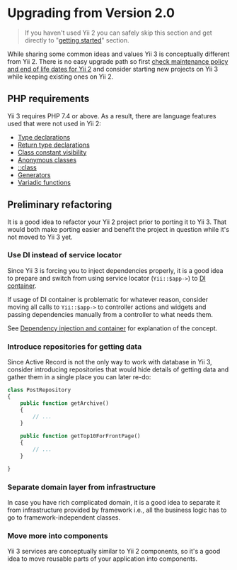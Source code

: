 # Upgrading from Version 2.0

> If you haven't used Yii 2 you can safely skip this section and get directly to "[getting started](../start/installation.md)"
> section.

While sharing some common ideas and values Yii 3 is conceptually different from Yii 2. There is no easy upgrade
path so first [check maintenance policy and end of life dates for Yii 2](https://www.yiiframework.com/release-cycle)
and consider starting new projects on Yii 3 while keeping existing ones on Yii 2.

## PHP requirements

Yii 3 requires PHP 7.4 or above. As a result, there are language features used that were not used in Yii 2:

- [Type declarations](https://www.php.net/manual/en/functions.arguments.php#functions.arguments.type-declaration)
- [Return type declarations](https://www.php.net/manual/en/functions.returning-values.php#functions.returning-values.type-declaration)
- [Class constant visibility](https://www.php.net/manual/en/language.oop5.constants.php)
- [Anonymous classes](https://www.php.net/manual/en/language.oop5.anonymous.php)
- [::class](https://www.php.net/manual/en/language.oop5.basic.php#language.oop5.basic.class.class)
- [Generators](https://www.php.net/manual/en/language.generators.php)
- [Variadic functions](https://www.php.net/manual/en/functions.arguments.php#functions.variable-arg-list)

## Preliminary refactoring

It is a good idea to refactor your Yii 2 project prior to porting it to Yii 3. That would both make porting easier
and benefit the project in question while it's not moved to Yii 3 yet.

### Use DI instead of service locator

Since Yii 3 is forcing you to inject dependencies properly, it is a good idea to prepare and switch from using
service locator (`Yii::$app->`) to [DI container](https://www.yiiframework.com/doc/guide/2.0/en/concept-di-container).

If usage of DI container is problematic for whatever reason, consider moving all calls to `Yii::$app->` to controller
actions and widgets and passing dependencies manually from a controller to what needs them.

See [Dependency injection and container](../concept/di-container.md) for explanation of the concept.

### Introduce repositories for getting data

Since Active Record is not the only way to work with database in Yii 3, consider introducing repositories that would
hide details of getting data and gather them in a single place you can later re-do: 

```php
class PostRepository
{
    public function getArchive()
    {
        // ...
    }
    
    public function getTop10ForFrontPage()
    {
        // ...
    }

}
```

### Separate domain layer from infrastructure

In case you have rich complicated domain, it is a good idea to separate it from infrastructure provided by framework
i.e., all the business logic has to go to framework-independent classes.

### Move more into components

Yii 3 services are conceptually similar to Yii 2 components, so it's a good idea to move reusable parts of your application
into components.

